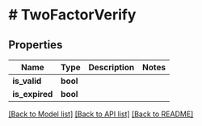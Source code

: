 # # TwoFactorVerify

## Properties

Name | Type | Description | Notes
------------ | ------------- | ------------- | -------------
**is_valid** | **bool** |  |
**is_expired** | **bool** |  |

[[Back to Model list]](../../README.md#models) [[Back to API list]](../../README.md#endpoints) [[Back to README]](../../README.md)
